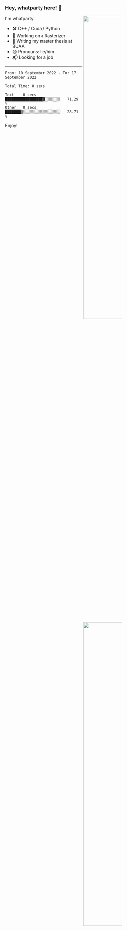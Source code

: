 ### Hey, whatparty here! 👋

[<img align="right" width="50%" src="https://github-readme-stats-ouuan.vercel.app/api?username=whatparty&theme=dark&show_icons=true">](https://metrics.lecoq.io/whatparty#gh-dark-mode-only)
[<img align="right" width="50%" src="https://github-readme-stats-ouuan.vercel.app/api?username=whatparty&show_icons=true">](https://metrics.lecoq.io/whatparty#gh-light-mode-only)

I'm whatparty.

- 🛠️ C++ / Cuda / Python 
- 🔭 Working on a Rasterizer
- 🌱 Writing my master thesis at BUAA
- 😄 Pronouns: he/him
- 📬 Looking for a job

---

<!--START_SECTION:waka-->

```text
From: 10 September 2022 - To: 17 September 2022

Total Time: 0 secs

Text    0 secs          █████████████████▓░░░░░░░   71.29 %
Other   0 secs          ███████▒░░░░░░░░░░░░░░░░░   28.71 %
```

<!--END_SECTION:waka-->

Enjoy!
